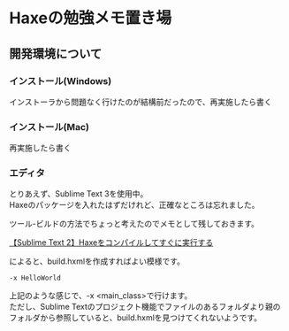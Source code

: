 # Haxeの勉強メモ置き場

## 開発環境について

### インストール(Windows)

インストーラから問題なく行けたのが結構前だったので、再実施したら書く

### インストール(Mac)

再実施したら書く

### エディタ

とりあえず、Sublime Text 3を使用中。  
Haxeのパッケージを入れたはずだけれど、正確なところは忘れました。

ツール-ビルドの方法でちょっと考えたのでメモとして残しておきます。

[【Sublime Text 2】Haxeをコンパイルしてすぐに実行する](http://qiita.com/2dgames_jp/items/0bcebd6375b58912b42f)

によると、build.hxmlを作成すればよい模様です。

```
-x HelloWorld
```

上記のような感じで、-x &lt;main_class&gt;で行けます。  
ただし、Sublime Textのプロジェクト機能でファイルのあるフォルダより親のフォルダから参照していると、build.hxmlを見つけてくれないようです。
